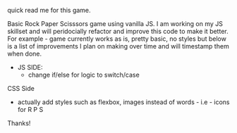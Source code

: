 quick read me for this game.

Basic Rock Paper Scisssors game using vanilla JS.  I am working on my JS skillset and will peridocially refactor and improve this code to make it better.  For example - game currently works as is, pretty basic, no styles but below is a list of improvements I plan on making over time and will timestamp them when done.

- JS SIDE:
    - change if/else for logic to switch/case


CSS Side
   - actually add styles such as flexbox, images instead of words - i.e - icons for R P S

   Thanks!